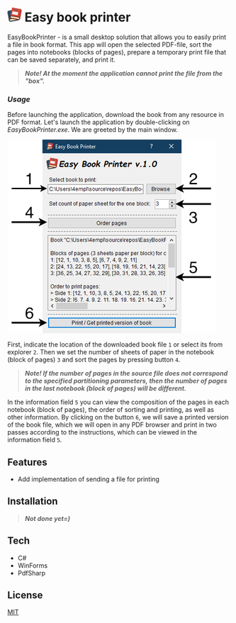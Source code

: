 # ![EasyBookPrinter-Icon](/EasyBookPrinter/Resources/book-32x32.png) Easy book printer
EasyBookPrinter - is a small desktop solution that allows you to easily print a file in book format.
This app will open the selected PDF-file, sort the pages into notebooks (blocks of pages), prepare a temporary print file that can be saved separately, and print it.

> ***Note! At the moment the application cannot print the file from the "box".***

### *Usage*
Before launching the application, download the book from any resource in PDF format. 
Let's launch the application by double-clicking on *EasyBookPrinter.exe*. We are greeted by the main window. 

![EasyBookPrinter-MainForm-Scrennshoot](/EasyBookPrinter/Resources/EasyBookPrinter-MainForm-Scrennshoot.png)

First, indicate the location of the downloaded book file `1` or select its from explorer `2`. Then we set the number of sheets of paper in the notebook (block of pages) `3` and sort the pages by pressing button `4`.

> ***Note! If the number of pages in the source file does not correspond to the specified partitioning parameters, then the number of pages in the last notebook (block of pages) will be different.***

In the information field `5` you can view the composition of the pages in each notebook (block of pages), the order of sorting and printing, as well as other information. By clicking on the button `6`, we will save a printed version of the book file, which we will open in any PDF browser and print in two passes according to the instructions, which can be viewed in the information field `5`.

## Features 
- Add implementation of sending a file for printing

## Installation
> ***Not done yet=)***

## Tech 
- C# 
- WinForms
- PdfSharp

## License
[MIT](https://choosealicense.com/licenses/mit/)
